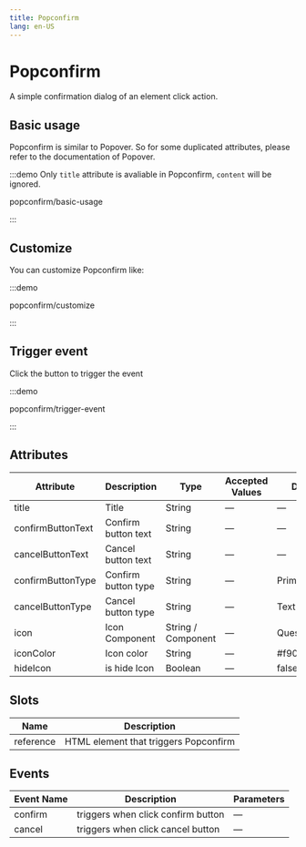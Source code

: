 ```yaml
---
title: Popconfirm
lang: en-US
---
```


# Popconfirm

A simple confirmation dialog of an element click action.

## Basic usage

Popconfirm is similar to Popover. So for some duplicated attributes, please refer to the documentation of Popover.

:::demo Only `title` attribute is avaliable in Popconfirm, `content` will be ignored.

popconfirm/basic-usage

:::

## Customize

You can customize Popconfirm like:

:::demo

popconfirm/customize

:::

## Trigger event

Click the button to trigger the event

:::demo

popconfirm/trigger-event

:::

## Attributes

| Attribute         | Description         | Type               | Accepted Values | Default        |
| ----------------- | ------------------- | ------------------ | --------------- | -------------- |
| title             | Title               | String             | —               | —              |
| confirmButtonText | Confirm button text | String             | —               | —              |
| cancelButtonText  | Cancel button text  | String             | —               | —              |
| confirmButtonType | Confirm button type | String             | —               | Primary        |
| cancelButtonType  | Cancel button type  | String             | —               | Text           |
| icon              | Icon Component      | String / Component | —               | QuestionFilled |
| iconColor         | Icon color          | String             | —               | #f90           |
| hideIcon          | is hide Icon        | Boolean            | —               | false          |

## Slots

| Name      | Description                           |
| --------- | ------------------------------------- |
| reference | HTML element that triggers Popconfirm |

## Events

| Event Name | Description                        | Parameters |
| ---------- | ---------------------------------- | ---------- |
| confirm    | triggers when click confirm button | —          |
| cancel     | triggers when click cancel button  | —          |
